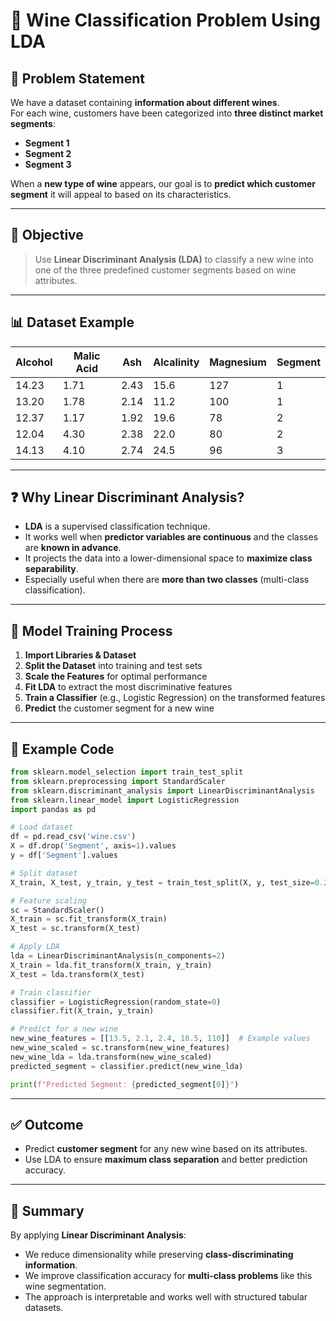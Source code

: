 # 🍷 Wine Classification Problem Using LDA

## 🧩 Problem Statement

We have a dataset containing **information about different wines**.  
For each wine, customers have been categorized into **three distinct market segments**:

- **Segment 1**
- **Segment 2**
- **Segment 3**

When a **new type of wine** appears, our goal is to **predict which customer segment** it will appeal to based on its characteristics.

---

## 🎯 Objective

> Use **Linear Discriminant Analysis (LDA)** to classify a new wine into one of the three predefined customer segments based on wine attributes.

---

## 📊 Dataset Example

| Alcohol | Malic Acid | Ash | Alcalinity | Magnesium | Segment |
|---------|------------|-----|------------|-----------|---------|
| 14.23   | 1.71       | 2.43| 15.6       | 127       | 1       |
| 13.20   | 1.78       | 2.14| 11.2       | 100       | 1       |
| 12.37   | 1.17       | 1.92| 19.6       | 78        | 2       |
| 12.04   | 4.30       | 2.38| 22.0       | 80        | 2       |
| 14.13   | 4.10       | 2.74| 24.5       | 96        | 3       |

---

## ❓ Why Linear Discriminant Analysis?

- **LDA** is a supervised classification technique.
- It works well when **predictor variables are continuous** and the classes are **known in advance**.
- It projects the data into a lower-dimensional space to **maximize class separability**.
- Especially useful when there are **more than two classes** (multi-class classification).

---

## 🧪 Model Training Process

1. **Import Libraries & Dataset**
2. **Split the Dataset** into training and test sets
3. **Scale the Features** for optimal performance
4. **Fit LDA** to extract the most discriminative features
5. **Train a Classifier** (e.g., Logistic Regression) on the transformed features
6. **Predict** the customer segment for a new wine

---

## 🤖 Example Code

```python
from sklearn.model_selection import train_test_split
from sklearn.preprocessing import StandardScaler
from sklearn.discriminant_analysis import LinearDiscriminantAnalysis
from sklearn.linear_model import LogisticRegression
import pandas as pd

# Load dataset
df = pd.read_csv('wine.csv')
X = df.drop('Segment', axis=1).values
y = df['Segment'].values

# Split dataset
X_train, X_test, y_train, y_test = train_test_split(X, y, test_size=0.2, random_state=0)

# Feature scaling
sc = StandardScaler()
X_train = sc.fit_transform(X_train)
X_test = sc.transform(X_test)

# Apply LDA
lda = LinearDiscriminantAnalysis(n_components=2)
X_train = lda.fit_transform(X_train, y_train)
X_test = lda.transform(X_test)

# Train classifier
classifier = LogisticRegression(random_state=0)
classifier.fit(X_train, y_train)

# Predict for a new wine
new_wine_features = [[13.5, 2.1, 2.4, 18.5, 110]]  # Example values
new_wine_scaled = sc.transform(new_wine_features)
new_wine_lda = lda.transform(new_wine_scaled)
predicted_segment = classifier.predict(new_wine_lda)

print(f"Predicted Segment: {predicted_segment[0]}")
```

---

## ✅ Outcome

- Predict **customer segment** for any new wine based on its attributes.
- Use LDA to ensure **maximum class separation** and better prediction accuracy.

---

## 🧠 Summary

By applying **Linear Discriminant Analysis**:
- We reduce dimensionality while preserving **class-discriminating information**.
- We improve classification accuracy for **multi-class problems** like this wine segmentation.
- The approach is interpretable and works well with structured tabular datasets.

